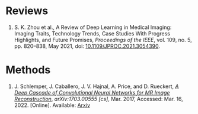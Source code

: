 # Reviews

1. S. K. Zhou  et al., A Review of Deep Learning in Medical Imaging: Imaging Traits, Technology Trends, Case Studies With Progress Highlights, and Future Promises, _Proceedings of the IEEE_, vol. 109, no. 5, pp. 820–838, May 2021, doi: [10.1109/JPROC.2021.3054390](https://doi.org/10.1109/JPROC.2021.3054390).

# Methods

1. J. Schlemper, J. Caballero, J. V. Hajnal, A. Price, and D. Rueckert, [*A Deep Cascade of Convolutional Neural Networks for MR Image Reconstruction*](MRI/Methods/DCCNN.md), _arXiv:1703.00555 [cs]_, Mar. 2017, Accessed: Mar. 16, 2022. [Online]. Available: [Arxiv](http://arxiv.org/abs/1703.00555)